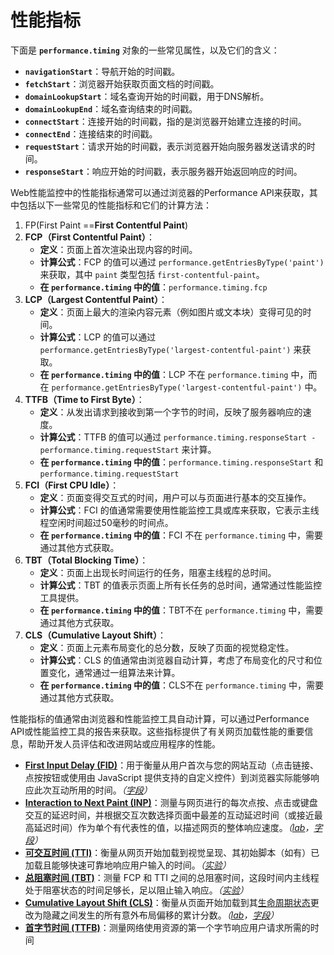 # 性能指标

下面是 **`performance.timing`** 对象的一些常见属性，以及它们的含义：

- **`navigationStart`**：导航开始的时间戳。
- **`fetchStart`**：浏览器开始获取页面文档的时间戳。
- **`domainLookupStart`**：域名查询开始的时间戳，用于DNS解析。
- **`domainLookupEnd`**：域名查询结束的时间戳。
- **`connectStart`**：连接开始的时间戳，指的是浏览器开始建立连接的时间。
- **`connectEnd`**：连接结束的时间戳。
- **`requestStart`**：请求开始的时间戳，表示浏览器开始向服务器发送请求的时间。
- **`responseStart`**：响应开始的时间戳，表示服务器开始返回响应的时间。

Web性能监控中的性能指标通常可以通过浏览器的Performance API来获取，其中包括以下一些常见的性能指标和它们的计算方法：

1. FP(First Paint ==**First Contentful Paint**)
2. **FCP（First Contentful Paint）**：
    - **定义**：页面上首次渲染出现内容的时间。
    - **计算公式**：FCP 的值可以通过 `performance.getEntriesByType('paint')` 来获取，其中 `paint` 类型包括 `first-contentful-paint`。
    - **在 `performance.timing` 中的值**：`performance.timing.fcp`
3. **LCP（Largest Contentful Paint）**：
    - **定义**：页面上最大的渲染内容元素（例如图片或文本块）变得可见的时间。
    - **计算公式**：LCP 的值可以通过 `performance.getEntriesByType('largest-contentful-paint')` 来获取。
    - **在 `performance.timing` 中的值**：LCP 不在 `performance.timing` 中，而在 `performance.getEntriesByType('largest-contentful-paint')` 中。
4. **TTFB（Time to First Byte）**：
    - **定义**：从发出请求到接收到第一个字节的时间，反映了服务器响应的速度。
    - **计算公式**：TTFB 的值可以通过 `performance.timing.responseStart - performance.timing.requestStart` 来计算。
    - **在 `performance.timing` 中的值**：`performance.timing.responseStart` 和 `performance.timing.requestStart`
5. **FCI（First CPU Idle）**：
    - **定义**：页面变得交互式的时间，用户可以与页面进行基本的交互操作。
    - **计算公式**：FCI 的值通常需要使用性能监控工具或库来获取，它表示主线程空闲时间超过50毫秒的时间点。
    - **在 `performance.timing` 中的值**：FCI 不在 `performance.timing` 中，需要通过其他方式获取。
6. **TBT（Total Blocking Time）**：
    - **定义**：页面上出现长时间运行的任务，阻塞主线程的总时间。
    - **计算公式**：TBT 的值表示页面上所有长任务的总时间，通常通过性能监控工具提供。
    - **在 `performance.timing` 中的值**：TBT不在 `performance.timing` 中，需要通过其他方式获取。
7. **CLS（Cumulative Layout Shift）**：
    - **定义**：页面上元素布局变化的总分数，反映了页面的视觉稳定性。
    - **计算公式**：CLS 的值通常由浏览器自动计算，考虑了布局变化的尺寸和位置变化，通常通过一组算法来计算。
    - **在 `performance.timing` 中的值**：CLS不在 `performance.timing` 中，需要通过其他方式获取。

性能指标的值通常由浏览器和性能监控工具自动计算，可以通过Performance API或性能监控工具的报告来获取。这些指标提供了有关网页加载性能的重要信息，帮助开发人员评估和改进网站或应用程序的性能。

- **[First Input Delay (FID)](https://web.dev/articles/fid?hl=zh-cn)**：用于衡量从用户首次与您的网站互动（点击链接、点按按钮或使用由 JavaScript 提供支持的自定义控件）到浏览器实际能够响应此次互动所用的时间。*（[字段](https://web.dev/articles/user-centric-performance-metrics?utm_source=devtools&hl=zh-cn#in_the_field)）*
- **[Interaction to Next Paint (INP)](https://web.dev/articles/inp?hl=zh-cn)**：测量与网页进行的每次点按、点击或键盘交互的延迟时间，并根据交互次数选择页面中最差的互动延迟时间（或接近最高延迟时间）作为单个有代表性的值，以描述网页的整体响应速度。*（[lab](https://web.dev/articles/user-centric-performance-metrics?utm_source=devtools&hl=zh-cn#in_the_lab)，[字段](https://web.dev/articles/user-centric-performance-metrics?utm_source=devtools&hl=zh-cn#in_the_field)）*
- **[可交互时间 (TTI)](https://web.dev/articles/tti?hl=zh-cn)**：衡量从网页开始加载到视觉呈现、其初始脚本（如有）已加载且能够快速可靠地响应用户输入的时间。*（[实验](https://web.dev/articles/user-centric-performance-metrics?utm_source=devtools&hl=zh-cn#in_the_lab)）*
- **[总阻塞时间 (TBT)](https://web.dev/articles/tbt?hl=zh-cn)**：测量 FCP 和 TTI 之间的总阻塞时间，这段时间内主线程处于阻塞状态的时间足够长，足以阻止输入响应。*（[实验](https://web.dev/articles/user-centric-performance-metrics?utm_source=devtools&hl=zh-cn#in_the_lab)）*
- **[Cumulative Layout Shift (CLS)](https://web.dev/articles/cls?hl=zh-cn)**：衡量从页面开始加载到其[生命周期状态](https://developer.chrome.com/blog/page-lifecycle-api/?hl=zh-cn)更改为隐藏之间发生的所有意外布局偏移的累计分数。*（[lab](https://web.dev/articles/user-centric-performance-metrics?utm_source=devtools&hl=zh-cn#in_the_lab)，[字段](https://web.dev/articles/user-centric-performance-metrics?utm_source=devtools&hl=zh-cn#in_the_field)）*
- **[首字节时间 (TTFB)](https://web.dev/articles/ttfb?hl=zh-cn)**：测量网络使用资源的第一个字节响应用户请求所需的时间